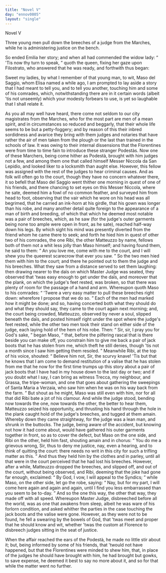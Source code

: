 ```yaml
---
title: "Novel V"
day: "ennov0805"
layout: "single"
---
```

<html>
 <head>
 </head>
 <body>
  <div id="nov0805" type="novella" who="filostrato">
   <head>
    Novel V
   </head>
   <argument>
    <p>
     <milestone id="p08050001"/>
     <!--(i)-->
     Three young men pull down the breeches of a judge from
 the Marches, while he is administering justice on the
 bench.
     <!--(/i)-->
    </p>
   </argument>
   <div3 type="commentary" who="author">
    <p>
     <milestone id="p08050002"/>
     <!--(sc)-->
     So
     <!--(/sc)-->
     ended Emilia her story; and when
	all had commended the
	widow lady:
     <q direct="unspecified">
      'Tis now thy turn to speak,
     </q>
     quoth the queen,
	fixing her gaze upon Filostrato, who answered that he was ready,
	and forthwith thus began:
    </p>
   </div3>
   <div3 type="commentary" who="filostrato">
    <p>
     <milestone id="p08050003"/>
     Sweet my ladies, by what I remember
	of that young man, to wit, Maso del Saggio, whom Elisa named a
	while ago, I am prompted to lay aside a story that I had meant to
	tell you, and to tell you another, touching him and some of his
	comrades, which, notwithstanding there are in it certain words
	(albeit 'tis not unseemly) which your modesty forbears to use, is yet
	so laughable that I shall relate it.
    </p>
   </div3>
   <p>
    <milestone id="p08050004"/>
    As you all may well have heard, there come not seldom to our
 city magistrates from the Marches, who for the most part are men
 of a mean spirit, and in circumstances so reduced and beggarly, that
 their whole life seems to be but a petty-foggery; and by reason of
 this their inbred sordidness and avarice they bring with them judges
 and notaries that have rather the air of men taken from the plough
 or the last than trained in the schools of law.
    <note>
     It was owing to their
 internal dissensions that the Florentines were
 from time to time fain to introduce these stranger Podest&agrave;s.
    </note>
    <milestone id="p08050005"/>
    Now one of these
 Marchers, being come hither as Podest&agrave;, brought with him judges
 not a few, and among them one that called himself Messer Niccola
 da San Lepidio, and looked liker to a locksmith than aught else.
 However, this fellow was assigned with the rest of the judges to
 hear criminal causes.
    <milestone id="p08050006"/>
    And as folk will often go to the court, though
 they have no concern whatever there, it so befell that Maso del
    <pb n="200"/>
    Saggio
 went thither one morning in quest of one of his friends, and
 there chancing to set eyes on this Messer Niccola, where he sate,
 deemed him a fowl of no common feather, and surveyed him from
 head to foot,
    <milestone id="p08050007"/>
    observing that the vair which he wore on his head was
 all begrimed, that he carried an ink-horn at his girdle, that his gown
 was longer than his robe, and many another detail quite foreign to
 the appearance of a man of birth and breeding, of which that which
 he deemed most notable was a pair of breeches, which, as he saw
 (for the judge's outer garments being none too ample were open in
 front, as he sate), reached half-way down his legs.
    <milestone id="p08050008"/>
    By which sight his
 mind was presently diverted from the friend whom he came there to
 seek; and forth he hied him in quest of other two of his comrades,
 the one Ribi, the other Matteuzzo by name, fellows both of them
 not a whit less jolly than Maso himself; and having found them, he
 said to them:
    <q direct="unspecified">
     An you love me, come with me to the court, and
 I will shew you the queerest scarecrow that ever you saw.
    </q>
    <milestone id="p08050009"/>
    So the
 two men hied them with him to the court; and there he pointed
 out to them the judge and his breeches. What they saw from a
 distance served to set them laughing: then drawing nearer to the
 da&iuml;s on which Master Judge was seated, they observed that 'twas
 easy enough to get under the da&iuml;s, and moreover that the plank, on
 which the judge's feet rested, was broken, so that there was plenty
 of room for the passage of a hand and arm.
    <milestone id="p08050010"/>
    Whereupon quoth
 Maso to his comrades:
    <q direct="unspecified">
     'Twere a very easy matter to pull these
 breeches right down: wherefore I propose that we do so.
    </q>
    <milestone id="p08050011"/>
    Each
 of the men had marked how it might be done; and so, having
 concerted both what they should do and what they should say, they
 came to the court again next morning; and, the court being
 crowded, Matteuzzo, observed by never a soul, slipped beneath the
 da&iuml;s, and posted himself right under the spot where the judge's feet
 rested,
    <milestone id="p08050012"/>
    while the other two men took their stand on either side of the
 judge, each laying hold of the hem of his robe. Then:
    <q direct="unspecified">
     Sir, sir, I
 pray you for God's sake,
    </q>
    began Maso,
    <q direct="unspecified">
     that, before the pilfering
 rascal
 that is there beside you can make off, you constrain him to give me
 back a pair of jack boots that he has stolen from me, which theft
 he still denies, though 'tis not a month since I saw him getting
 them resoled.
    </q>
    <milestone id="p08050013"/>
    Meanwhile Ribi, at the top of his voice, shouted:
    <q direct="unspecified">
     Believe him not, Sir, the scurvy knave! 'Tis but that he knows
     <pb n="201"/>
     that
 I am come to demand restitution of a valise that he has stolen
 from me that he now for the first time trumps up this story about
 a pair of jack boots that I have had in my house down to the last
 day or two; and if you doubt what I say, I can bring as witness
 Trecca, my neighbour, and Grassa, the tripe-woman, and one that
 goes about gathering the sweepings of Santa Maria a Verzaia, who
 saw him when he was on his way back from the farm.
    </q>
    <milestone id="p08050014"/>
    But shout
 as he might, Maso was still even with him, nor for all that did Ribi
 bate a jot of his clamour. And while the judge stood, bending now
 towards the one, now towards the other, the better to hear them,
 Matteuzzo seized his opportunity, and thrusting his hand through
 the hole in the plank caught hold of the judge's breeches, and tugged
 at them amain. Whereby down they came straightway, for the
 judge was a lean man, and shrunk in the buttocks.
    <milestone id="p08050015"/>
    The judge,
 being aware of the accident, but knowing not how it had come
 about, would have gathered his outer garments together in front, so
 as to cover the defect, but Maso on the one side, and Ribi on the
 other, held him fast, shouting amain and in chorus:
    <milestone id="p08050016"/>
    <q direct="unspecified">
     You do me a
 grievous wrong, Sir, thus to deny me justice, nay, even a hearing,
 and to think of quitting the court: there needs no writ in this city
 for such a trifling matter as this.
    </q>
    And thus they held him by the
 clothes and in parley, until all that were in the court perceived that
 he had lost his breeches. However, after a while, Matteuzzo
 dropped the breeches, and slipped off, and out of the court, without
 being observed,
    <milestone id="p08050017"/>
    and Ribi, deeming that the joke had gone far
 enough, exclaimed:
    <q direct="unspecified">
     By God, I vow, I will appeal to the Syndics;
    </q>
    <milestone id="p08050018"/>
    while Maso, on the other side, let go the robe, saying:
    <q direct="unspecified">
     Nay,
 but for my part, I will come here again and again and again, until I
 find you less embarrassed than you seem to be to-day.
    </q>
    And so the
 one this way, the other that way, they made off with all speed.
    <milestone id="p08050019"/>
    Whereupon Master Judge, disbreeched before all the world, was as
 one that awakens from sleep, albeit he was ware of his forlorn
 condition, and asked whither the parties in the case touching the
 jack boots and the valise were gone. However, as they were not
 to be found, he fell a swearing by the bowels of God, that 'twas
 meet and proper that he should know and wit, whether 'twas the
 custom at Florence to disbreech judges sitting in the seat of justice.
   </p>
   <p>
    <milestone id="p08050020"/>
    When the affair reached the ears of the Podest&agrave;, he made no
    <pb n="202"/>
    little stir about it; but, being informed by some of his friends, that
 'twould not have happened, but that the Florentines were minded
 to shew him, that, in place of the judges he should have brought
 with him, he had brought but gowks, to save expense, he deemed it
 best to say no more about it, and so for that while the matter went
 no further.
   </p>
  </div>
 </body>
</html>